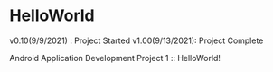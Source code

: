 # HelloWorld
v0.10(9/9/2021) : Project Started
v1.00(9/13/2021): Project Complete

Android Application Development
Project 1 :: HelloWorld!
